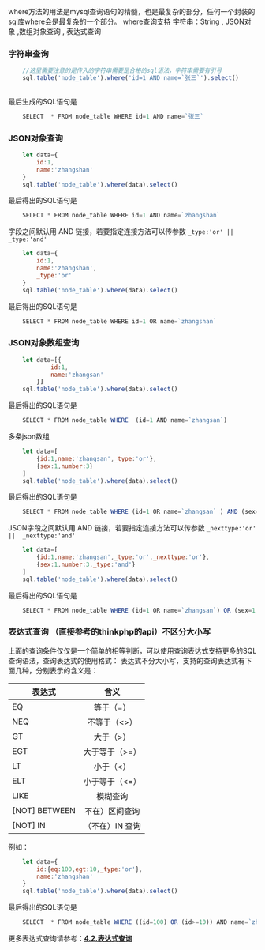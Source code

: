 where方法的用法是mysql查询语句的精髓，也是最复杂的部分，任何一个封装的sql库where会是最复杂的一个部分。
where查询支持 字符串：String , JSON对象 ,数组对象查询 , 表达式查询

### 字符串查询

```js 
    //这里需要注意的是传入的字符串需要是合格的sql语法，字符串需要有引号
    sql.table('node_table').where('id=1 AND name=`张三`').select()
    
```

最后生成的SQL语句是 
```js
    SELECT  * FROM node_table WHERE id=1 AND name=`张三`
```


### JSON对象查询

```js
    let data={
        id:1,
        name:'zhangshan'
    }
    sql.table('node_table').where(data).select()
```

最后得出的SQL语句是
```js
    SELECT * FROM node_table WHERE id=1 AND name=`zhangshan`
```

字段之间默认用 AND 链接，若要指定连接方法可以传参数 `_type:'or' ||  _type:'and'`

```js
    let data={
        id:1,
        name:'zhangshan',
        _type:'or'
    }
    sql.table('node_table').where(data).select()
```

最后得出的SQL语句是
```js
    SELECT * FROM node_table WHERE id=1 OR name=`zhangshan`
```

### JSON对象数组查询
```js
    let data=[{
            id:1,
            name:'zhangsan'
        }]
    sql.table('node_table').where(data).select()
```

最后得出的SQL语句是
```js
    SELECT * FROM node_table WHERE  (id=1 AND name=`zhangsan`) 
```

多条json数组
```js
    let data=[
        {id:1,name:'zhangsan',_type:'or'},
        {sex:1,number:3}
    ]
    sql.table('node_table').where(data).select()
```

最后得出的SQL语句是
```js
    SELECT * FROM node_table WHERE (id=1 OR name=`zhangsan` ) AND (sex=1 AND number=3 )
```

JSON字段之间默认用 AND 链接，若要指定连接方法可以传参数 `_nexttype:'or' ||  _nexttype:'and'`

```js
    let data=[
        {id:1,name:'zhangsan',_type:'or',_nexttype:'or'},
        {sex:1,number:3,_type:'and'}
    ]
    sql.table('node_table').where(data).select()
```

最后得出的SQL语句是
```js
    SELECT * FROM node_table WHERE (id=1 OR name=`zhangsan`) OR (sex=1 AND number=3)
```


### 表达式查询 （直接参考的thinkphp的api）不区分大小写
上面的查询条件仅仅是一个简单的相等判断，可以使用查询表达式支持更多的SQL查询语法，查询表达式的使用格式：
表达式不分大小写，支持的查询表达式有下面几种，分别表示的含义是：

|表达式         | 含义            |
| ------------- |:-------------: |
| EQ            | 等于（=）        |
| NEQ           | 不等于（<>）     |
| GT            | 大于（>）        |
| EGT           | 大于等于（>=）    |
| LT            | 小于（<）        |
| ELT           | 小于等于（<=）    |
| LIKE          | 模糊查询         |
| [NOT] BETWEEN | 不在）区间查询    |
| [NOT] IN      | （不在）IN 查询   |

例如：
```js
    let data={
        id:{eq:100,egt:10,_type:'or'},
        name:'zhangshan'
    }
    sql.table('node_table').where(data).select()
```

最后得出的SQL语句是
```js
    SELECT  * FROM node_table WHERE ((id=100) OR (id>=10)) AND name=`zhangshan`
```

更多表达式查询请参考：[**4.2.表达式查询**](/docs/advanced/bdssearch.md)



